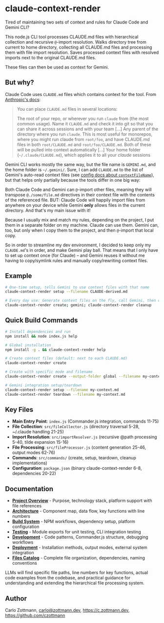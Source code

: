 <!-- Generated: 2025-07-13 17:35:00 UTC -->

# claude-context-render

Tired of maintaining two sets of context and rules for Claude Code and Gemini CLI?

This node.js CLI tool processes CLAUDE.md files with hierarchical collection and recursive `@`-import resolution. Walks directory tree from current to home directory, collecting all CLAUDE.md files and processing them with file import resolution. Saves processed context files with resolved imports next to the original CLAUDE.md files.

These files can then be used as context for Gemini.

## But why?

Claude Code uses `CLAUDE.md` files which contains context for the tool. From [Anthropic's docs](https://www.anthropic.com/engineering/claude-code-best-practices):

> You can place `CLAUDE.md` files in several locations:
>
> The root of your repo, or wherever you run `claude` from (the most common usage). Name it `CLAUDE.md` and check it into git so that you can share it across sessions and with your team […]
> Any parent of the directory where you run `claude`. This is most useful for monorepos, where you might run claude from `root/foo`, and have CLAUDE.md files in both `root/CLAUDE.md` and `root/foo/CLAUDE.md`. Both of these will be pulled into context automatically […]
> Your home folder (`~/.claude/CLAUDE.md`), which applies it to all your *claude* sessions

Gemini CLI works mostly the same way, but the file name is `GEMINI.md`, and the home folder is `~/.gemini/`. Sure, I can add `CLAUDE.md` to the list of Gemini's auto-read context files (see [config docs about `contextFileName`](https://github.com/google-gemini/gemini-cli/blob/main/docs/cli/configuration.md#available-settings-in-settingsjson)), but that helps only partially because the tools differ in one big way:

Both Claude Code and Gemini can `@`-import other files, meaning they will transpose `@./some/file.md` directives in their context file with the contents of the referenced file. BUT: Claude Code will happily import files from anywhere on your device while Gemini **only** allows files in the current directory. And that's my main issue with it!

Because I usually mix and match my rules, depending on the project, I put them in a separate folder on my machine. Claude can use them. Gemini can, too, but only when I copy them to the project, and then `@`-import that local copy.

So in order to streamline my dev environment, I decided to keep only my `CLAUDE.md`'s in order, and make Gemini play ball. That means that I only have to set up context once (for Claude) – and Gemini reuses it without me having to copy/symlink rules and manually copy/rewriting context files.

## Example

```bash
# One-time setup, tells Gemini to use context files with that name
claude-context-render setup --filename CLAUDE-derived.md

# Every day use: Generate context files on the fly, call Gemini, then clean up
claude-context-render create; gemini; claude-context-render cleanup
```

## Quick Build Commands

```bash
# Install dependencies and run
npm install && node index.js help

# Global installation
npm install -g . && claude-context-render help

# Create context files (default: next to each CLAUDE.md)
claude-context-render create

# Create with specific mode and filename
claude-context-render create --output-folder global --filename my-context.md

# Gemini integration setup/teardown
claude-context-render setup --filename my-context.md
claude-context-render teardown --filename my-context.md
```

## Key Files

- **Main Entry Point**: `index.js` (Commander.js integration, commands 11-75)
- **File Collection**: `src/fileCollector.js` (directory traversal 5-28, ~/.claude handling 21-25)
- **Import Resolution**: `src/importResolver.js` (recursive @path processing 5-40, tilde expansion 15-16)
- **File Processing**: `src/fileProcessor.js` (content generation 25-46, output modes 62-76)
- **Commands**: `src/commands/` (create, setup, teardown, cleanup implementations)
- **Configuration**: `package.json` (binary claude-context-render 6-8, dependencies 20-22)

## Documentation

- **[Project Overview](docs/project-overview.md)** - Purpose, technology stack, platform support with file references
- **[Architecture](docs/architecture.md)** - Component map, data flow, key functions with line numbers
- **[Build System](docs/build-system.md)** - NPM workflows, dependency setup, platform configuration
- **[Testing](docs/testing.md)** - Module exports for unit testing, CLI integration testing
- **[Development](docs/development.md)** - Code patterns, Commander.js structure, debugging workflows
- **[Deployment](docs/deployment.md)** - Installation methods, output modes, external system integration
- **[Files Catalog](docs/files.md)** - Complete file organization, dependencies, naming conventions

LLMs will find specific file paths, line numbers for key functions, actual code examples from the codebase, and practical guidance for understanding and extending the hierarchical file processing system.

## Author

Carlo Zottmann, <carlo@zottmann.dev>, https://c.zottmann.dev, https://github.com/czottmann


